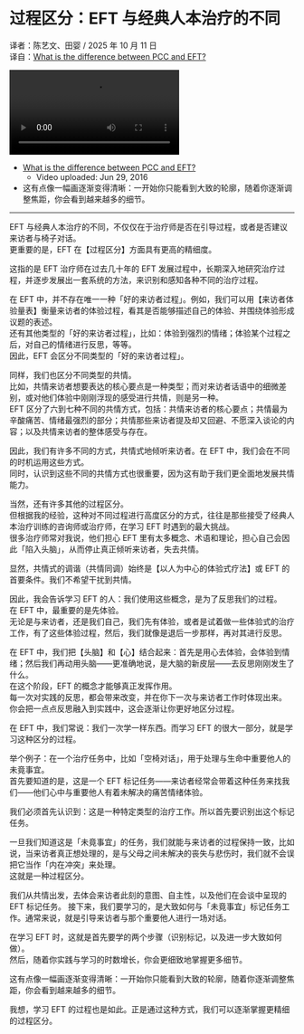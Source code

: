 # 过程区分：EFT 与经典人本治疗的不同
译者：陈艺文、田婴 / 2025 年 10 月 11 日  
译自：[What is the difference between PCC and EFT?](https://youtu.be/76Chs4puBTw)  

<div class="video-wrapper"><video src="https://files.catbox.moe/f78qkd.mp4" controls playsinline></video></div>

- [What is the difference between PCC and EFT?](https://youtu.be/76Chs4puBTw)  
  - Video uploaded: Jun 29, 2016
- 这有点像一幅画逐渐变得清晰：一开始你只能看到大致的轮廓，随着你逐渐调整焦距，你会看到越来越多的细节。

---

EFT 与经典人本治疗的不同，不仅仅在于治疗师是否在引导过程，或者是否建议来访者与椅子对话。  
更重要的是，EFT 在【过程区分】方面具有更高的精细度。

这指的是 EFT 治疗师在过去几十年的 EFT 发展过程中，长期深入地研究治疗过程，并逐步发展出一套系统的方法，来识别和感知各种不同的治疗过程。

在 EFT 中，并不存在唯一一种「好的来访者过程」。例如，我们可以用【来访者体验量表】衡量来访者的体验过程，看其是否能够描述自己的体验、并围绕体验形成议题的表述。  
还有其他类型的「好的来访者过程」，比如：体验到强烈的情绪；体验某个过程之后，对自己的情绪进行反思，等等。  
因此，EFT 会区分不同类型的「好的来访者过程」。

同样，我们也区分不同类型的共情。  
比如，共情来访者想要表达的核心要点是一种类型；而对来访者话语中的细微差别，或对他们体验中刚刚浮现的感受进行共情，则是另一种。  
EFT 区分了六到七种不同的共情方式，包括：共情来访者的核心要点；共情最为辛酸痛苦、情绪最强烈的部分；共情那些来访者提及却又回避、不愿深入谈论的内容；以及共情来访者的整体感受与存在。

因此，我们有许多不同的方式，共情式地倾听来访者。在 EFT 中，我们会在不同的时机运用这些方式。  
同时，认识到这些不同的共情方式也很重要，因为这有助于我们更全面地发展共情能力。

当然，还有许多其他的过程区分。  
但根据我的经验，这种对不同过程进行高度区分的方式，往往是那些接受了经典人本治疗训练的咨询师或治疗师，在学习 EFT 时遇到的最大挑战。  
很多治疗师常对我说，他们担心 EFT 里有太多概念、术语和理论，担心自己会因此「陷入头脑」，从而停止真正倾听来访者，失去共情。

显然，共情式的调谐（共情同调）始终是【以人为中心的体验式疗法】或 EFT 的首要条件。我们不希望干扰到共情。

因此，我会告诉学习 EFT 的人：我们使用这些概念，是为了反思我们的过程。  
在 EFT 中，最重要的是先体验。  
无论是与来访者，还是我们自己，我们先有体验，或者是试着做一些体验式的治疗工作，有了这些体验过程，然后，我们就像是退后一步那样，再对其进行反思。

在 EFT 中，我们把【头脑】和【心】结合起来：首先是用心去体验，会体验到情绪；然后我们再动用头脑——更准确地说，是大脑的新皮层——去反思刚刚发生了什么。    
在这个阶段，EFT 的概念才能够真正发挥作用。  
每一次对实践的反思，都会带来改变，并在你下一次与来访者工作时体现出来。  
你会把一点点反思融入到实践中，这会逐渐让你更好地区分过程。

在 EFT 中，我们常说：我们一次学一样东西。而学习 EFT 的很大一部分，就是学习这种区分的过程。

举个例子：在一个治疗任务中，比如「空椅对话」，用于处理与生命中重要他人的未竟事宜。    
首先要知道的是，这是一个 EFT 标记任务——来访者经常会带着这种任务来找我们——他们心中与重要他人有着未解决的痛苦情绪体验。

我们必须首先认识到：这是一种特定类型的治疗工作。所以首先要识别出这个标记任务。

一旦我们知道这是「未竟事宜」的任务，我们就能与来访者的过程保持一致，比如说，当来访者真正想处理的，是与父母之间未解决的丧失与悲伤时，我们就不会误把它当作「内在冲突」来处理。  
这就是一种过程区分。

我们从共情出发，去体会来访者此刻的意图、自主性，以及他们在会谈中呈现的 EFT 标记任务。 
接下来，我们要学习的，是大致如何与「未竟事宜」标记任务工作。通常来说，就是引导来访者与那个重要他人进行一场对话。

在学习 EFT 时，这就是首先要学的两个步骤（识别标记，以及进一步大致如何做）。  
然后，随着你实践与学习的时数增长，你会更细致地掌握更多细节。

这有点像一幅画逐渐变得清晰：一开始你只能看到大致的轮廓，随着你逐渐调整焦距，你会看到越来越多的细节。

我想，学习 EFT 的过程也是如此。正是通过这种方式，我们可以逐渐掌握更精细的过程区分。
